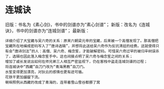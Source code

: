 # 连城诀
旧版：书名为《素心剑》，书中的剑谱亦为“素心剑谱”；
新版：改名为《连城诀》，书中的剑谱亦为“连城剑谱”；
最新版：

    详细介绍了大宝藏与吴六奇的关系：原来六朝梁元帝的宝藏，后来被一个高僧发现了。那高僧把宝藏所在地编成密码写入了“唐诗选辑”，并想将此送给吴六奇作为反抗清廷的经费。这就使得只有会“唐诗剑法”的人：高僧、吴六奇、梅念笙，才能破解密码。可惜吴六奇过早的被归辛树误杀了，选辑也因此落入梅念笙手中。这也间接点明了吴六奇与梅念笙之间的关系；
    增加了戚长发说出如何在师兄弟三人相互严密监视下，仍在客栈中盗走连城剑谱的过程；
    将连城诀中“西藏”血刀门改为“青海黑教”血刀门。
    水笙变得更加漂亮，对狄云的感情也更有迹可循。
    花铁干更加龌龊下流。
    喇嘛照例从西藏的改成了青海的，连带着雪山雪谷都挪了窝